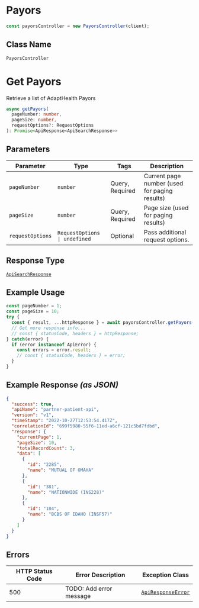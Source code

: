 # Payors

```ts
const payorsController = new PayorsController(client);
```

## Class Name

`PayorsController`


# Get Payors

Retrieve a list of AdaptHealth Payors

```ts
async getPayors(
  pageNumber: number,
  pageSize: number,
  requestOptions?: RequestOptions
): Promise<ApiResponse<ApiSearchResponse>>
```

## Parameters

| Parameter | Type | Tags | Description |
|  --- | --- | --- | --- |
| `pageNumber` | `number` | Query, Required | Current page number (used for paging results) |
| `pageSize` | `number` | Query, Required | Page size (used for paging results) |
| `requestOptions` | `RequestOptions \| undefined` | Optional | Pass additional request options. |

## Response Type

[`ApiSearchResponse`](../../doc/models/api-search-response.md)

## Example Usage

```ts
const pageNumber = 1;
const pageSize = 10;
try {
  const { result, ...httpResponse } = await payorsController.getPayors(pageNumber, pageSize);
  // Get more response info...
  // const { statusCode, headers } = httpResponse;
} catch(error) {
  if (error instanceof ApiError) {
    const errors = error.result;
    // const { statusCode, headers } = error;
  }
}
```

## Example Response *(as JSON)*

```json
{
  "success": true,
  "apiName": "partner-patient-api",
  "version": "v1",
  "timeStamp": "2022-10-27T12:53:54.417Z",
  "correlationId": "699f5980-55f6-11ed-a6cf-121c5bd7fdbd",
  "response": {
    "currentPage": 1,
    "pageSize": 10,
    "totalRecordCount": 3,
    "data": [
      {
        "id": "2285",
        "name": "MUTUAL OF OMAHA"
      },
      {
        "id": "381",
        "name": "NATIONWIDE (INS228)"
      },
      {
        "id": "184",
        "name": "BCBS OF IDAHO (INSF57)"
      }
    ]
  }
}
```

## Errors

| HTTP Status Code | Error Description | Exception Class |
|  --- | --- | --- |
| 500 | TODO: Add error message | [`ApiResponseError`](../../doc/models/api-response-error.md) |

